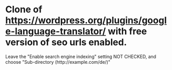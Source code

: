 # Clone of https://wordpress.org/plugins/google-language-translator/ with free version of seo urls enabled.

<p>Leave the "Enable search engine indexing" setting NOT CHECKED, and choose "Sub-directory (http://example.com/de/)"</p>